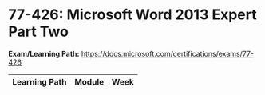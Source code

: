 # 77-426: Microsoft Word 2013 Expert Part Two

**Exam/Learning Path:** https://docs.microsoft.com/certifications/exams/77-426

| **Learning Path** | **Module** | **Week** |
|-|-|-|

